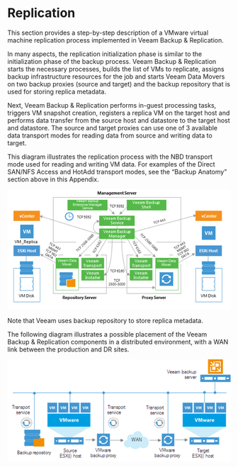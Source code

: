 # Replication

This section provides a step-by-step description of a VMware virtual
machine replication process implemented in Veeam Backup & Replication.

In many aspects, the replication initialization phase is similar to the
initialization phase of the backup process. Veeam Backup & Replication
starts the necessary processes, builds the list of VMs to replicate,
assigns backup infrastructure resources for the job and starts Veeam
Data Movers on two backup proxies (source and target) and the backup
repository that is used for storing replica metadata.

Next, Veeam Backup & Replication performs in-guest processing tasks,
triggers VM snapshot creation, registers a replica VM on the target host
and performs data transfer from the source host and datastore to the
target host and datastore. The source and target proxies can use one of
3 available data transport modes for reading data from source and
writing data to target.

This diagram illustrates the replication process with the NBD transport
mode used for reading and writing VM data. For examples of the Direct
SAN/NFS Access and HotAdd transport modes, see the “Backup Anatomy” section
above in this Appendix.

![](replication_image69.png)

Note that Veeam uses backup repository to store replica metadata.

The following diagram illustrates a possible placement of the Veeam
Backup & Replication components in a distributed environment, with a WAN
link between the production and DR sites.

![](replication_image70.png)
